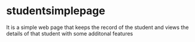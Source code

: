 # studentsimplepage
It is a simple web page that keeps the record of the student and views the details of that student with some additonal features
